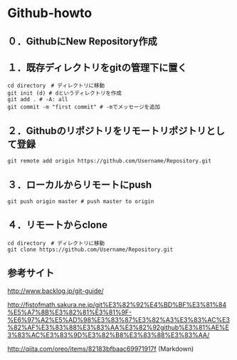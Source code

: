 # Github-howto

## ０．GithubにNew Repository作成

## １．既存ディレクトリをgitの管理下に置く
  `cd directory　# ディレクトリに移動`  
  `git init (d) # dというディレクトリを作成`  
  `git add . # -A: all`  
  `git commit -m "first commit" # -mでメッセージを追加`
  
## ２．Githubのリポジトリをリモートリポジトリとして登録
  `git remote add origin https://github.com/Username/Repository.git`

## ３．ローカルからリモートにpush
  `git push origin master # push master to origin`


## ４．リモートからclone
  `cd directory　# ディレクトリに移動`  
  `git clone https://github.com/Username/Repository.git`

## 参考サイト
http://www.backlog.jp/git-guide/

http://fistofmath.sakura.ne.jp/git%E3%82%92%E4%BD%BF%E3%81%84%E5%A7%8B%E3%82%81%E3%81%9F-%E6%97%A2%E5%AD%98%E3%83%87%E3%82%A3%E3%83%AC%E3%82%AF%E3%83%88%E3%83%AA%E3%82%92github%E3%81%AE%E3%83%AC%E3%83%9D%E3%82%B8%E3%83%88%E3%83%AA/

http://qiita.com/oreo/items/82183bfbaac69971917f (Markdown)
